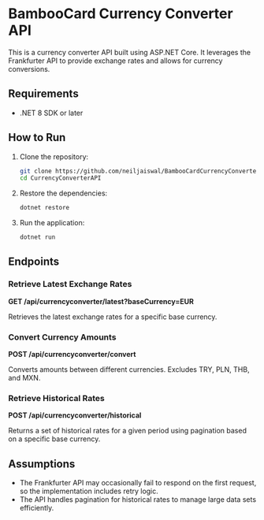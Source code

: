 # BambooCard Currency Converter API

This is a currency converter API built using ASP.NET Core. It leverages the Frankfurter API to provide exchange rates and allows for currency conversions.

## Requirements

- .NET 8 SDK or later

## How to Run

1. Clone the repository:
   ```sh
   git clone https://github.com/neiljaiswal/BambooCardCurrencyConverterAPI.git
   cd CurrencyConverterAPI
   ```

2. Restore the dependencies:
   ```sh
   dotnet restore
   ```

3. Run the application:
   ```sh
   dotnet run
   ```

## Endpoints

### Retrieve Latest Exchange Rates

**GET /api/currencyconverter/latest?baseCurrency=EUR**

Retrieves the latest exchange rates for a specific base currency.

### Convert Currency Amounts

**POST /api/currencyconverter/convert**

Converts amounts between different currencies. Excludes TRY, PLN, THB, and MXN.

### Retrieve Historical Rates

**POST /api/currencyconverter/historical**

Returns a set of historical rates for a given period using pagination based on a specific base currency.

## Assumptions

- The Frankfurter API may occasionally fail to respond on the first request, so the implementation includes retry logic.
- The API handles pagination for historical rates to manage large data sets efficiently.